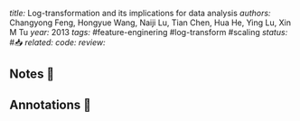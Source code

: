 *title:* Log-transformation and its implications for data analysis
*authors:* Changyong Feng, Hongyue Wang, Naiji Lu, Tian Chen, Hua He, Ying Lu, Xin M Tu
*year:* 2013
*tags:* #feature-enginering #log-transform #scaling
*status:* #📥
*related:*
*code:*
*review:*

## Notes 📍

## Annotations 📖